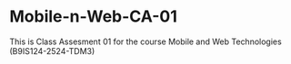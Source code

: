 # Mobile-n-Web-CA-01
This is Class Assesment 01 for the course Mobile and Web Technologies (B9IS124-2524-TDM3)
